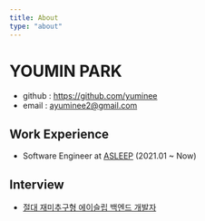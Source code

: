 ```yaml
---
title: About
type: "about"
---
```


# YOUMIN PARK

- github : https://github.com/yuminee
- email : ayuminee2@gmail.com

## Work Experience
- Software Engineer at [ASLEEP](https://asleep.ai/) (2021.01 ~ Now)


## Interview
- [절대 재미추구형 에이슬립 백엔드 개발자](https://medium.com/asleepblog/people-in-asleep-%EC%A0%88%EB%8C%80-%EC%9E%AC%EB%AF%B8%EC%B6%94%EA%B5%AC%ED%98%95-%EC%97%90%EC%9D%B4%EC%8A%AC%EB%A6%BD-%EB%B0%B1%EC%95%A4%EB%93%9C-%EA%B0%9C%EB%B0%9C%EC%9E%90-2a2f004b96ba)